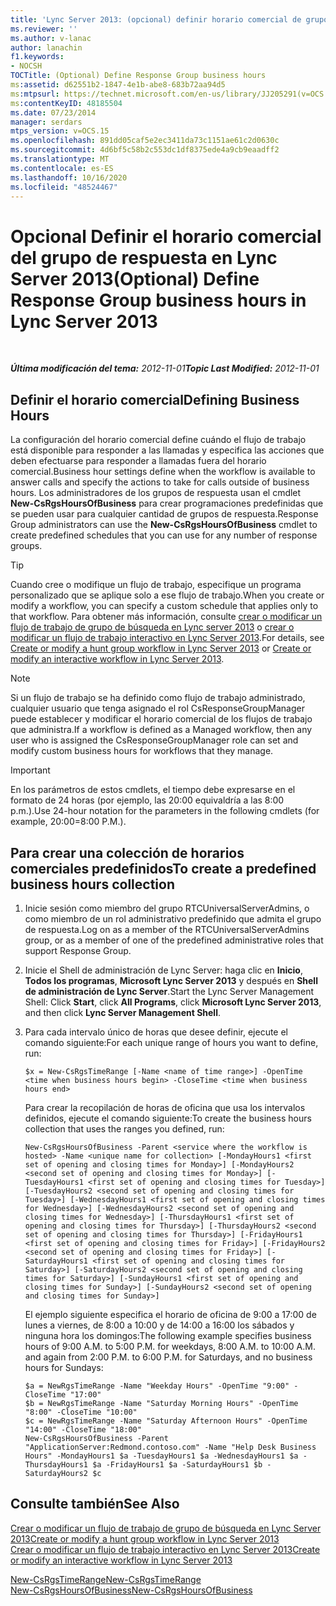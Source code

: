 ```yaml
---
title: 'Lync Server 2013: (opcional) definir horario comercial de grupo de respuesta'
ms.reviewer: ''
ms.author: v-lanac
author: lanachin
f1.keywords:
- NOCSH
TOCTitle: (Optional) Define Response Group business hours
ms:assetid: d62551b2-1847-4e1b-abe8-683b72aa94d5
ms:mtpsurl: https://technet.microsoft.com/en-us/library/JJ205291(v=OCS.15)
ms:contentKeyID: 48185504
ms.date: 07/23/2014
manager: serdars
mtps_version: v=OCS.15
ms.openlocfilehash: 891dd05caf5e2ec3411da73c1151ae61c2d0630c
ms.sourcegitcommit: 4d6bf5c58b2c553dc1df8375ede4a9cb9eaadff2
ms.translationtype: MT
ms.contentlocale: es-ES
ms.lasthandoff: 10/16/2020
ms.locfileid: "48524467"
---
```

# <a name="optional-define-response-group-business-hours-in-lync-server-2013"></a><span data-ttu-id="3411b-102">Opcional Definir el horario comercial del grupo de respuesta en Lync Server 2013</span><span class="sxs-lookup"><span data-stu-id="3411b-102">(Optional) Define Response Group business hours in Lync Server 2013</span></span>

<div data-xmlns="http://www.w3.org/1999/xhtml">

<div class="topic" data-xmlns="http://www.w3.org/1999/xhtml" data-msxsl="urn:schemas-microsoft-com:xslt" data-cs="https://msdn.microsoft.com/">

<div data-asp="https://msdn2.microsoft.com/asp">



</div>

<div id="mainSection">

<div id="mainBody">

<span> </span>

<span data-ttu-id="3411b-103">_**Última modificación del tema:** 2012-11-01_</span><span class="sxs-lookup"><span data-stu-id="3411b-103">_**Topic Last Modified:** 2012-11-01_</span></span>

<div>

## <a name="defining-business-hours"></a><span data-ttu-id="3411b-104">Definir el horario comercial</span><span class="sxs-lookup"><span data-stu-id="3411b-104">Defining Business Hours</span></span>

<span data-ttu-id="3411b-105">La configuración del horario comercial define cuándo el flujo de trabajo está disponible para responder a las llamadas y especifica las acciones que deben efectuarse para responder a llamadas fuera del horario comercial.</span><span class="sxs-lookup"><span data-stu-id="3411b-105">Business hour settings define when the workflow is available to answer calls and specify the actions to take for calls outside of business hours.</span></span> <span data-ttu-id="3411b-106">Los administradores de los grupos de respuesta usan el cmdlet **New-CsRgsHoursOfBusiness** para crear programaciones predefinidas que se pueden usar para cualquier cantidad de grupos de respuesta.</span><span class="sxs-lookup"><span data-stu-id="3411b-106">Response Group administrators can use the **New-CsRgsHoursOfBusiness** cmdlet to create predefined schedules that you can use for any number of response groups.</span></span>

<div>


> [!TIP]  
> <span data-ttu-id="3411b-107">Cuando cree o modifique un flujo de trabajo, especifique un programa personalizado que se aplique solo a ese flujo de trabajo.</span><span class="sxs-lookup"><span data-stu-id="3411b-107">When you create or modify a workflow, you can specify a custom schedule that applies only to that workflow.</span></span> <span data-ttu-id="3411b-108">Para obtener más información, consulte <A href="lync-server-2013-create-or-modify-a-hunt-group-workflow.md">crear o modificar un flujo de trabajo de grupo de búsqueda en Lync server 2013</A> o <A href="lync-server-2013-create-or-modify-an-interactive-workflow.md">crear o modificar un flujo de trabajo interactivo en Lync Server 2013</A>.</span><span class="sxs-lookup"><span data-stu-id="3411b-108">For details, see <A href="lync-server-2013-create-or-modify-a-hunt-group-workflow.md">Create or modify a hunt group workflow in Lync Server 2013</A> or <A href="lync-server-2013-create-or-modify-an-interactive-workflow.md">Create or modify an interactive workflow in Lync Server 2013</A>.</span></span>



</div>

<div>


> [!NOTE]  
> <span data-ttu-id="3411b-109">Si un flujo de trabajo se ha definido como flujo de trabajo administrado, cualquier usuario que tenga asignado el rol CsResponseGroupManager puede establecer y modificar el horario comercial de los flujos de trabajo que administra.</span><span class="sxs-lookup"><span data-stu-id="3411b-109">If a workflow is defined as a Managed workflow, then any user who is assigned the CsResponseGroupManager role can set and modify custom business hours for workflows that they manage.</span></span>



</div>

<div>


> [!IMPORTANT]  
> <span data-ttu-id="3411b-110">En los parámetros de estos cmdlets, el tiempo debe expresarse en el formato de 24 horas (por ejemplo, las 20:00 equivaldría a las 8:00 p.m.).</span><span class="sxs-lookup"><span data-stu-id="3411b-110">Use 24-hour notation for the parameters in the following cmdlets (for example, 20:00=8:00 P.M.).</span></span>



</div>

<div>

## <a name="to-create-a-predefined-business-hours-collection"></a><span data-ttu-id="3411b-111">Para crear una colección de horarios comerciales predefinidos</span><span class="sxs-lookup"><span data-stu-id="3411b-111">To create a predefined business hours collection</span></span>

1.  <span data-ttu-id="3411b-112">Inicie sesión como miembro del grupo RTCUniversalServerAdmins, o como miembro de un rol administrativo predefinido que admita el grupo de respuesta.</span><span class="sxs-lookup"><span data-stu-id="3411b-112">Log on as a member of the RTCUniversalServerAdmins group, or as a member of one of the predefined administrative roles that support Response Group.</span></span>

2.  <span data-ttu-id="3411b-113">Inicie el Shell de administración de Lync Server: haga clic en **Inicio**, **Todos los programas**, **Microsoft Lync Server 2013** y después en **Shell de administración de Lync Server**.</span><span class="sxs-lookup"><span data-stu-id="3411b-113">Start the Lync Server Management Shell: Click **Start**, click **All Programs**, click **Microsoft Lync Server 2013**, and then click **Lync Server Management Shell**.</span></span>

3.  <span data-ttu-id="3411b-114">Para cada intervalo único de horas que desee definir, ejecute el comando siguiente:</span><span class="sxs-lookup"><span data-stu-id="3411b-114">For each unique range of hours you want to define, run:</span></span>
    
        $x = New-CsRgsTimeRange [-Name <name of time range>] -OpenTime <time when business hours begin> -CloseTime <time when business hours end>
    
    <span data-ttu-id="3411b-115">Para crear la recopilación de horas de oficina que usa los intervalos definidos, ejecute el comando siguiente:</span><span class="sxs-lookup"><span data-stu-id="3411b-115">To create the business hours collection that uses the ranges you defined, run:</span></span>
    
        New-CsRgsHoursOfBusiness -Parent <service where the workflow is hosted> -Name <unique name for collection> [-MondayHours1 <first set of opening and closing times for Monday>] [-MondayHours2 <second set of opening and closing times for Monday>] [-TuesdayHours1 <first set of opening and closing times for Tuesday>] [-TuesdayHours2 <second set of opening and closing times for Tuesday>] [-WednesdayHours1 <first set of opening and closing times for Wednesday>] [-WednesdayHours2 <second set of opening and closing times for Wednesday>] [-ThursdayHours1 <first set of opening and closing times for Thursday>] [-ThursdayHours2 <second set of opening and closing times for Thursday>] [-FridayHours1 <first set of opening and closing times for Friday>] [-FridayHours2 <second set of opening and closing times for Friday>] [-SaturdayHours1 <first set of opening and closing times for Saturday>] [-SaturdayHours2 <second set of opening and closing times for Saturday>] [-SundayHours1 <first set of opening and closing times for Sunday>] [-SundayHours2 <second set of opening and closing times for Sunday>]
    
    <span data-ttu-id="3411b-p103">El ejemplo siguiente especifica el horario de oficina de 9:00 a 17:00 de lunes a viernes, de 8:00 a 10:00 y de 14:00 a 16:00 los sábados y ninguna hora los domingos:</span><span class="sxs-lookup"><span data-stu-id="3411b-p103">The following example specifies business hours of 9:00 A.M. to 5:00 P.M. for weekdays, 8:00 A.M. to 10:00 A.M. and again from 2:00 P.M. to 6:00 P.M. for Saturdays, and no business hours for Sundays:</span></span>
    
        $a = NewRgsTimeRange -Name "Weekday Hours" -OpenTime "9:00" -CloseTime "17:00"
        $b = NewRgsTimeRange -Name "Saturday Morning Hours" -OpenTime "8:00" -CloseTime "10:00" 
        $c = NewRgsTimeRange -Name "Saturday Afternoon Hours" -OpenTime "14:00" -CloseTime "18:00" 
        New-CsRgsHoursOfBusiness -Parent "ApplicationServer:Redmond.contoso.com" -Name "Help Desk Business Hours" -MondayHours1 $a -TuesdayHours1 $a -WednesdayHours1 $a -ThursdayHours1 $a -FridayHours1 $a -SaturdayHours1 $b -SaturdayHours2 $c

</div>

</div>

<div>

## <a name="see-also"></a><span data-ttu-id="3411b-123">Consulte también</span><span class="sxs-lookup"><span data-stu-id="3411b-123">See Also</span></span>


[<span data-ttu-id="3411b-124">Crear o modificar un flujo de trabajo de grupo de búsqueda en Lync Server 2013</span><span class="sxs-lookup"><span data-stu-id="3411b-124">Create or modify a hunt group workflow in Lync Server 2013</span></span>](lync-server-2013-create-or-modify-a-hunt-group-workflow.md)  
[<span data-ttu-id="3411b-125">Crear o modificar un flujo de trabajo interactivo en Lync Server 2013</span><span class="sxs-lookup"><span data-stu-id="3411b-125">Create or modify an interactive workflow in Lync Server 2013</span></span>](lync-server-2013-create-or-modify-an-interactive-workflow.md)  


[<span data-ttu-id="3411b-126">New-CsRgsTimeRange</span><span class="sxs-lookup"><span data-stu-id="3411b-126">New-CsRgsTimeRange</span></span>](https://docs.microsoft.com/powershell/module/skype/New-CsRgsTimeRange)  
[<span data-ttu-id="3411b-127">New-CsRgsHoursOfBusiness</span><span class="sxs-lookup"><span data-stu-id="3411b-127">New-CsRgsHoursOfBusiness</span></span>](https://docs.microsoft.com/powershell/module/skype/New-CsRgsHoursOfBusiness)  
  

</div>

</div>

<span> </span>

</div>

</div>

</div>

